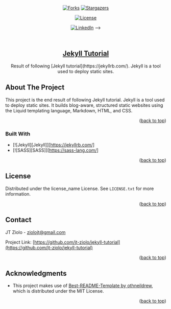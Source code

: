<!-- Note: This README.md is based upon https://github.com/othneildrew/Best-README-Template. Therefore, comments seen in the source for this README may not be project-specific. -->
<!-- Improved compatibility of back to top link: See: https://github.com/othneildrew/Best-README-Template/pull/73 -->
<a name="readme-top"></a>
<!--
*** Thanks for checking out the Best-README-Template. If you have a suggestion
*** that would make this better, please fork the repo and create a pull request
*** or simply open an issue with the tag "enhancement".
*** Don't forget to give the project a star!
*** Thanks again! Now go create something AMAZING! :D
-->

<!--
Here's a blank template to get started: To avoid retyping too much info. Do a search and replace with your text editor for the following: `github_username`, `repo_name`, `twitter_handle`, `linkedin_username`, `email_client`, `email`, `project_title`, `project_description`, `project_description_full`, `license_name`, `codacy_id`, `docs_name`, `jenkins_job_url`

Also find/replace on https://example.com
-->


<!-- PROJECT SHIELDS -->
<!--
*** I'm using markdown "reference style" links for readability.
*** Reference links are enclosed in brackets [ ] instead of parentheses ( ).
*** See the bottom of this document for the declaration of the reference variables
*** for contributors-url, forks-url, etc. This is an optional, concise syntax you may use.
*** https://www.markdownguide.org/basic-syntax/#reference-style-links
-->
<div align="center">

  <!-- [![Codacy grade][codacy-shield]][codacy-url]
  [![Read the Docs][docs-shield]][docs-url]
  [![Jenkins][jenkins-shield]][jenkins-url] -->
  
  <!-- [![Contributors][contributors-shield]][contributors-url] -->
  [![Forks][forks-shield]][forks-url]
  [![Stargazers][stars-shield]][stars-url]
  <!-- [![Issues][issues-shield]][issues-url] -->
  [![License][license-shield]][license-url]

  [![LinkedIn][linkedin-shield]][linkedin-url]
-->


<!-- PROJECT LOGO -->
  <br />
  <a href="https://github.com/jt-ziolo/jekyll-tutorial">
    <h2>Jekyll Tutorial</h2>
    <!-- <img src="images/logo.png" alt="Logo" width="80" height="80"> -->
  </a>

  <!-- <h3 align="center">project_title</h3> -->

  <p align="center">
    Result of following [Jekyll tutorial](https://jekyllrb.com/). Jekyll is a tool used to deploy static sites. 
    <!-- <br /> -->
    <!-- <a href="https://github.com/jt-ziolo/jekyll-tutorial"><strong>Explore the docs »</strong></a> -->
    <!-- <br /> -->
    <!-- <br /> -->
    <!-- <a href="https://github.com/jt-ziolo/jekyll-tutorial">View Demo</a> -->
    <!-- · -->
    <!-- <a href="https://github.com/jt-ziolo/jekyll-tutorial/issues">Report Bug</a> -->
    <!-- · -->
    <!-- <a href="https://github.com/jt-ziolo/jekyll-tutorial/issues">Request Feature</a> -->
  </p>
</div>



<!-- TABLE OF CONTENTS -->
<!-- Only implement the TOC for project README pages that need it.
<details>
  <summary>Table of Contents</summary>
  <ol>
    <li>
      <a href="#about-the-project">About The Project</a>
      <ul>
        <li><a href="#built-with">Built With</a></li>
      </ul>
    </li>
    <li>
      <a href="#getting-started">Getting Started</a>
      <ul>
        <li><a href="#prerequisites">Prerequisites</a></li>
        <li><a href="#installation">Installation</a></li>
      </ul>
    </li>
    <li><a href="#usage">Usage</a></li>
    <li><a href="#roadmap">Roadmap</a></li>
    <li><a href="#contributing">Contributing</a></li>
    <li><a href="#license">License</a></li>
    <li><a href="#contact">Contact</a></li>
    <li><a href="#acknowledgments">Acknowledgments</a></li>
  </ol>
</details>
-->


<!-- ABOUT THE PROJECT -->
## About The Project

This project is the end result of following Jekyll tutorial. Jekyll is a tool used to deploy static sites. It builds blog-aware, structured static websites using the Liquid templating language, Markdown, HTML, and CSS. 


<p align="right">(<a href="#readme-top">back to top</a>)</p>



### Built With

* [![Jekyll][Jekyll]][https://jekyllrb.com/]
* [![SASS][SASS]][https://sass-lang.com/]
<!-- * [![Next][Next.js]][Next-url]
* [![React][React.js]][React-url]
* [![Vue][Vue.js]][Vue-url]
* [![Angular][Angular.io]][Angular-url]
* [![Svelte][Svelte.dev]][Svelte-url]
* [![Laravel][Laravel.com]][Laravel-url]
* [![Bootstrap][Bootstrap.com]][Bootstrap-url]
* [![JQuery][JQuery.com]][JQuery-url] -->

<p align="right">(<a href="#readme-top">back to top</a>)</p>



<!-- LICENSE -->
## License

Distributed under the license_name License. See `LICENSE.txt` for more information.

<p align="right">(<a href="#readme-top">back to top</a>)</p>



## Contact

JT Ziolo - ziolojt@gmail.com

Project Link: [https://github.com/jt-ziolo/jekyll-tutorial](https://github.com/jt-ziolo/jekyll-tutorial)

<p align="right">(<a href="#readme-top">back to top</a>)</p>


<!-- ACKNOWLEDGMENTS -->
## Acknowledgments

* This project makes use of [Best-README-Template by othneildrew](https://github.com/othneildrew/Best-README-Template), which is distributed under the MIT License.

<p align="right">(<a href="#readme-top">back to top</a>)</p>



<!-- MARKDOWN LINKS & IMAGES -->
<!-- https://www.markdownguide.org/basic-syntax/#reference-style-links -->
<!-- [contributors-shield]: https://img.shields.io/github/contributors/jt-ziolo/jekyll-tutorial.svg?style=for-the-badge
[contributors-url]: https://github.com/jt-ziolo/jekyll-tutorial/graphs/contributors -->
[forks-shield]: https://img.shields.io/github/forks/jt-ziolo/jekyll-tutorial.svg?style=for-the-badge
[forks-url]: https://github.com/jt-ziolo/jekyll-tutorial/network/members
[stars-shield]: https://img.shields.io/github/stars/jt-ziolo/jekyll-tutorial.svg?style=for-the-badge
[stars-url]: https://github.com/jt-ziolo/jekyll-tutorial/stargazers
<!-- [issues-shield]: https://img.shields.io/github/issues/jt-ziolo/jekyll-tutorial.svg?style=for-the-badge -->
<!-- [issues-url]: https://github.com/jt-ziolo/jekyll-tutorial/issues -->
[license-shield]: https://img.shields.io/github/license/jt-ziolo/jekyll-tutorial.svg?style=for-the-badge
[license-url]: https://github.com/jt-ziolo/jekyll-tutorial/blob/master/LICENSE.txt
<!-- [codacy-shield]: https://img.shields.io/codacy/grade/codacy_id -->
<!-- [codacy-url]: https://www.codacy.com/product -->
<!-- [docs-shield]: https://img.shields.io/readthedocs/docs_name -->
<!-- [docs-url]: https://readthedocs.org/ -->
<!-- [jenkins-shield]: https://img.shields.io/jenkins/build?jobUrl=jenkins_job_url -->
<!-- [jenkins-url]: https://www.jenkins.io -->
[linkedin-shield]: https://img.shields.io/badge/-LinkedIn-black.svg?style=for-the-badge&logo=linkedin&colorB=555
[linkedin-url]: https://linkedin.com/in/linkedin_username
<!-- [product-screenshot]: images/screenshot.png -->
<!-- [Next.js]: https://img.shields.io/badge/next.js-000000?style=for-the-badge&logo=nextdotjs&logoColor=white
[Next-url]: https://nextjs.org/
[React.js]: https://img.shields.io/badge/React-20232A?style=for-the-badge&logo=react&logoColor=61DAFB
[React-url]: https://reactjs.org/
[Vue.js]: https://img.shields.io/badge/Vue.js-35495E?style=for-the-badge&logo=vuedotjs&logoColor=4FC08D
[Vue-url]: https://vuejs.org/
[Angular.io]: https://img.shields.io/badge/Angular-DD0031?style=for-the-badge&logo=angular&logoColor=white
[Angular-url]: https://angular.io/
[Svelte.dev]: https://img.shields.io/badge/Svelte-4A4A55?style=for-the-badge&logo=svelte&logoColor=FF3E00
[Svelte-url]: https://svelte.dev/
[Laravel.com]: https://img.shields.io/badge/Laravel-FF2D20?style=for-the-badge&logo=laravel&logoColor=white
[Laravel-url]: https://laravel.com
[Bootstrap.com]: https://img.shields.io/badge/Bootstrap-563D7C?style=for-the-badge&logo=bootstrap&logoColor=white
[Bootstrap-url]: https://getbootstrap.com
[JQuery.com]: https://img.shields.io/badge/jQuery-0769AD?style=for-the-badge&logo=jquery&logoColor=white
[JQuery-url]: https://jquery.com  -->
